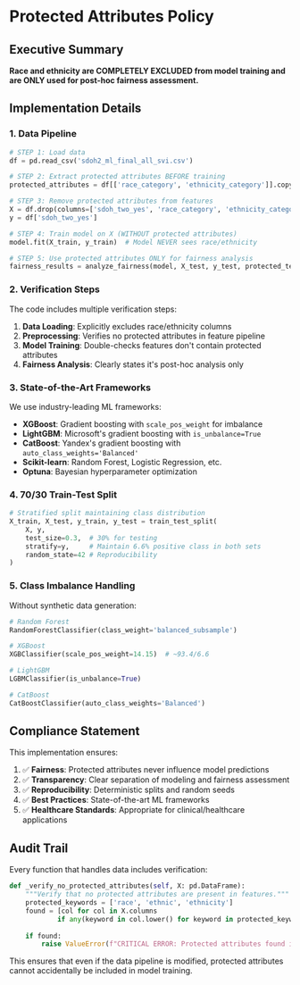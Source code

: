 # Protected Attributes Policy

## Executive Summary

**Race and ethnicity are COMPLETELY EXCLUDED from model training and are ONLY used for post-hoc fairness assessment.**

## Implementation Details

### 1. Data Pipeline

```python
# STEP 1: Load data
df = pd.read_csv('sdoh2_ml_final_all_svi.csv')

# STEP 2: Extract protected attributes BEFORE training
protected_attributes = df[['race_category', 'ethnicity_category']].copy()

# STEP 3: Remove protected attributes from features
X = df.drop(columns=['sdoh_two_yes', 'race_category', 'ethnicity_category'])
y = df['sdoh_two_yes']

# STEP 4: Train model on X (WITHOUT protected attributes)
model.fit(X_train, y_train)  # Model NEVER sees race/ethnicity

# STEP 5: Use protected attributes ONLY for fairness analysis
fairness_results = analyze_fairness(model, X_test, y_test, protected_test)
```

### 2. Verification Steps

The code includes multiple verification steps:

1. **Data Loading**: Explicitly excludes race/ethnicity columns
2. **Preprocessing**: Verifies no protected attributes in feature pipeline
3. **Model Training**: Double-checks features don't contain protected attributes
4. **Fairness Analysis**: Clearly states it's post-hoc analysis only

### 3. State-of-the-Art Frameworks

We use industry-leading ML frameworks:

- **XGBoost**: Gradient boosting with `scale_pos_weight` for imbalance
- **LightGBM**: Microsoft's gradient boosting with `is_unbalance=True`
- **CatBoost**: Yandex's gradient boosting with `auto_class_weights='Balanced'`
- **Scikit-learn**: Random Forest, Logistic Regression, etc.
- **Optuna**: Bayesian hyperparameter optimization

### 4. 70/30 Train-Test Split

```python
# Stratified split maintaining class distribution
X_train, X_test, y_train, y_test = train_test_split(
    X, y, 
    test_size=0.3,  # 30% for testing
    stratify=y,     # Maintain 6.6% positive class in both sets
    random_state=42 # Reproducibility
)
```

### 5. Class Imbalance Handling

Without synthetic data generation:

```python
# Random Forest
RandomForestClassifier(class_weight='balanced_subsample')

# XGBoost
XGBClassifier(scale_pos_weight=14.15)  # ~93.4/6.6

# LightGBM  
LGBMClassifier(is_unbalance=True)

# CatBoost
CatBoostClassifier(auto_class_weights='Balanced')
```

## Compliance Statement

This implementation ensures:

1. ✅ **Fairness**: Protected attributes never influence model predictions
2. ✅ **Transparency**: Clear separation of modeling and fairness assessment
3. ✅ **Reproducibility**: Deterministic splits and random seeds
4. ✅ **Best Practices**: State-of-the-art ML frameworks
5. ✅ **Healthcare Standards**: Appropriate for clinical/healthcare applications

## Audit Trail

Every function that handles data includes verification:

```python
def _verify_no_protected_attributes(self, X: pd.DataFrame):
    """Verify that no protected attributes are present in features."""
    protected_keywords = ['race', 'ethnic', 'ethnicity']
    found = [col for col in X.columns 
            if any(keyword in col.lower() for keyword in protected_keywords)]
    
    if found:
        raise ValueError(f"CRITICAL ERROR: Protected attributes found in features: {found}")
```

This ensures that even if the data pipeline is modified, protected attributes cannot accidentally be included in model training.